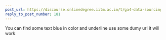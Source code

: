 ```yaml
---
post_url: https://discourse.onlinedegree.iitm.ac.in/t/ga4-data-sourcing-discussion-thread-tds-jan-2025/165959/194
reply_to_post_number: 181
---
```

You can find some text blue in color and underline use some dumy url it will work